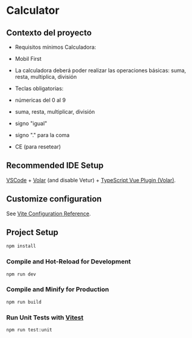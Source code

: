 # Calculator

## Contexto del proyecto
- Requisitos mínimos Calculadora:
 
- Mobil First
- La calculadora deberá poder realizar las operaciones básicas: suma, resta, multiplica, división
- Teclas obligatorias:
- númericas del 0 al 9
- suma, resta, multiplicar, división
- signo "igual"
- signo "." para la coma
- CE (para resetear)

## Recommended IDE Setup

[VSCode](https://code.visualstudio.com/) + [Volar](https://marketplace.visualstudio.com/items?itemName=Vue.volar) (and disable Vetur) + [TypeScript Vue Plugin (Volar)](https://marketplace.visualstudio.com/items?itemName=Vue.vscode-typescript-vue-plugin).

## Customize configuration

See [Vite Configuration Reference](https://vitejs.dev/config/).

## Project Setup

```sh
npm install
```

### Compile and Hot-Reload for Development

```sh
npm run dev
```

### Compile and Minify for Production

```sh
npm run build
```

### Run Unit Tests with [Vitest](https://vitest.dev/)

```sh
npm run test:unit
```
